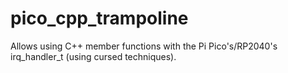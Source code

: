 # pico_cpp_trampoline
Allows using C++ member functions with the Pi Pico's/RP2040's irq_handler_t (using cursed techniques).
